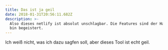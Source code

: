```yaml
---
title: Das ist ja geil
date: 2018-01-31T20:56:11.682Z
description: >-
  Also dieses netlify ist absolut unschlagbar. Die Features sind der Hammer. Ich
  bin begeistert.
---
```

Ich weiß nicht, was ich dazu sagfen soll, aber dieses Tool ist echt geil.
